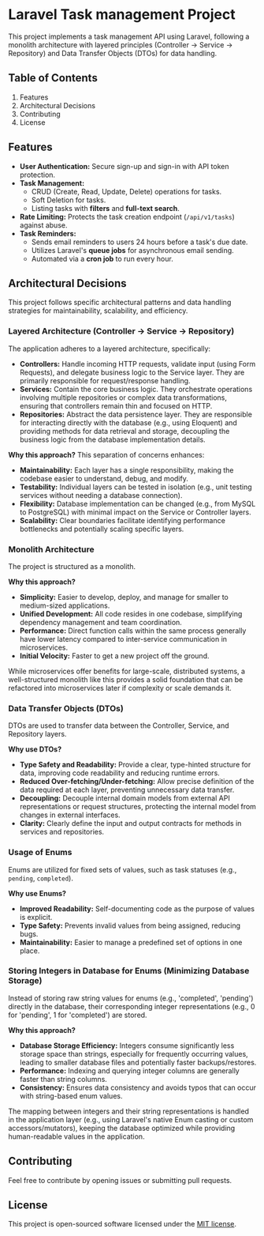 # **Laravel Task management Project**

This project implements a task management API using Laravel, following a monolith architecture with layered principles (Controller \-\> Service \-\> Repository) and Data Transfer Objects (DTOs) for data handling.

## **Table of Contents**

1. Features
2. Architectural Decisions
3. Contributing
4. License

## **Features**

-   **User Authentication:** Secure sign-up and sign-in with API token protection.
-   **Task Management:**
    -   CRUD (Create, Read, Update, Delete) operations for tasks.
    -   Soft Deletion for tasks.
    -   Listing tasks with **filters** and **full-text search**.
-   **Rate Limiting:** Protects the task creation endpoint (`/api/v1/tasks`) against abuse.
-   **Task Reminders:**
    -   Sends email reminders to users 24 hours before a task's due date.
    -   Utilizes Laravel's **queue jobs** for asynchronous email sending.
    -   Automated via a **cron job** to run every hour.

## **Architectural Decisions**

This project follows specific architectural patterns and data handling strategies for maintainability, scalability, and efficiency.

### **Layered Architecture (Controller \-\> Service \-\> Repository)**

The application adheres to a layered architecture, specifically:

-   **Controllers:** Handle incoming HTTP requests, validate input (using Form Requests), and delegate business logic to the Service layer. They are primarily responsible for request/response handling.
-   **Services:** Contain the core business logic. They orchestrate operations involving multiple repositories or complex data transformations, ensuring that controllers remain thin and focused on HTTP.
-   **Repositories:** Abstract the data persistence layer. They are responsible for interacting directly with the database (e.g., using Eloquent) and providing methods for data retrieval and storage, decoupling the business logic from the database implementation details.

**Why this approach?** This separation of concerns enhances:

-   **Maintainability:** Each layer has a single responsibility, making the codebase easier to understand, debug, and modify.
-   **Testability:** Individual layers can be tested in isolation (e.g., unit testing services without needing a database connection).
-   **Flexibility:** Database implementation can be changed (e.g., from MySQL to PostgreSQL) with minimal impact on the Service or Controller layers.
-   **Scalability:** Clear boundaries facilitate identifying performance bottlenecks and potentially scaling specific layers.

### **Monolith Architecture**

The project is structured as a monolith.

**Why this approach?**

-   **Simplicity:** Easier to develop, deploy, and manage for smaller to medium-sized applications.
-   **Unified Development:** All code resides in one codebase, simplifying dependency management and team coordination.
-   **Performance:** Direct function calls within the same process generally have lower latency compared to inter-service communication in microservices.
-   **Initial Velocity:** Faster to get a new project off the ground.

While microservices offer benefits for large-scale, distributed systems, a well-structured monolith like this provides a solid foundation that can be refactored into microservices later if complexity or scale demands it.

### **Data Transfer Objects (DTOs)**

DTOs are used to transfer data between the Controller, Service, and Repository layers.

**Why use DTOs?**

-   **Type Safety and Readability:** Provide a clear, type-hinted structure for data, improving code readability and reducing runtime errors.
-   **Reduced Over-fetching/Under-fetching:** Allow precise definition of the data required at each layer, preventing unnecessary data transfer.
-   **Decoupling:** Decouple internal domain models from external API representations or request structures, protecting the internal model from changes in external interfaces.
-   **Clarity:** Clearly define the input and output contracts for methods in services and repositories.

### **Usage of Enums**

Enums are utilized for fixed sets of values, such as task statuses (e.g., `pending`, `completed`).

**Why use Enums?**

-   **Improved Readability:** Self-documenting code as the purpose of values is explicit.
-   **Type Safety:** Prevents invalid values from being assigned, reducing bugs.
-   **Maintainability:** Easier to manage a predefined set of options in one place.

### **Storing Integers in Database for Enums (Minimizing Database Storage)**

Instead of storing raw string values for enums (e.g., 'completed', 'pending') directly in the database, their corresponding integer representations (e.g., 0 for 'pending', 1 for 'completed') are stored.

**Why this approach?**

-   **Database Storage Efficiency:** Integers consume significantly less storage space than strings, especially for frequently occurring values, leading to smaller database files and potentially faster backups/restores.
-   **Performance:** Indexing and querying integer columns are generally faster than string columns.
-   **Consistency:** Ensures data consistency and avoids typos that can occur with string-based enum values.

The mapping between integers and their string representations is handled in the application layer (e.g., using Laravel's native Enum casting or custom accessors/mutators), keeping the database optimized while providing human-readable values in the application.

## **Contributing**

Feel free to contribute by opening issues or submitting pull requests.

## **License**

This project is open-sourced software licensed under the [MIT license](https://opensource.org/licenses/MIT).
